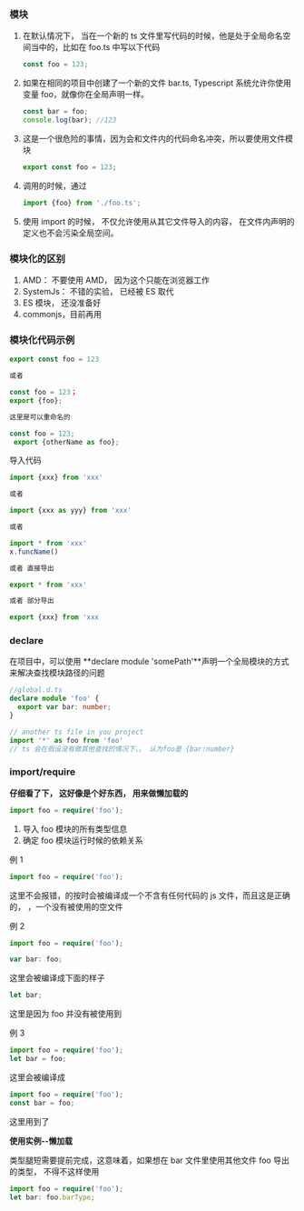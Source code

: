 ### 模块

1. 在默认情况下， 当在一个新的 ts 文件里写代码的时候，他是处于全局命名空间当中的，比如在 foo.ts 中写以下代码

   ```javascript
   const foo = 123;
   ```

2. 如果在相同的项目中创建了一个新的文件 bar.ts, Typescript 系统允许你使用变量 foo，就像你在全局声明一样。

   ```javascript
   const bar = foo;
   console.log(bar); //123
   ```

3. 这是一个很危险的事情，因为会和文件内的代码命名冲突，所以要使用文件模块

   ```javascript
   export const foo = 123;
   ```

4. 调用的时候，通过

   ```javascript
   import {foo} from './foo.ts';
   ```

5. 使用 import 的时候， 不仅允许使用从其它文件导入的内容， 在文件内声明的定义也不会污染全局空间。

### 模块化的区别

1. AMD： 不要使用 AMD， 因为这个只能在浏览器工作
2. SystemJs： 不错的实验， 已经被 ES 取代
3. ES 模块， 还没准备好
4. commonjs，目前再用

### 模块化代码示例

```javascript
export const foo = 123

或者

const foo = 123；
export {foo};

这里是可以重命名的

const foo = 123;
 export {otherName as foo};
```

导入代码

```javascript
import {xxx} from 'xxx'

或者

import {xxx as yyy} from 'xxx'

或者

import * from 'xxx'
x.funcName()

或者 直接导出

export * from 'xxx'

或者 部分导出

export {xxx} from 'xxx
```

### declare

在项目中，可以使用 **declare module 'somePath'**声明一个全局模块的方式来解决查找模块路径的问题

```typescript
//global.d.ts
declare module 'foo' {
  export var bar: number;
}
```

```typescript
// another ts file in you project
import '*' as foo from 'foo'
// ts 会在假设没有做其他查找的情况下，， 认为foo是 {bar:number}
```

### import/require

**仔细看了下， 这好像是个好东西， 用来做懒加载的**

```typescript
import foo = require('foo');
```

1. 导入 foo 模块的所有类型信息
2. 确定 foo 模块运行时候的依赖关系

例 1

```typescript
import foo = require('foo');
```

这里不会报错，的按时会被编译成一个不含有任何代码的 js 文件，而且这是正确的， ，一个没有被使用的空文件

例 2

```typescript
import foo = require('foo');

var bar: foo;
```

这里会被编译成下面的样子

```typescript
let bar;
```

这里是因为 foo 并没有被使用到

例 3

```typescript
import foo = require('foo');
let bar = foo;
```

这里会被编译成

```typescript
import foo = require('foo');
const bar = foo;
```

这里用到了

**使用实例--懒加载**

类型腿短需要提前完成，这意味着，如果想在 bar 文件里使用其他文件 foo 导出的类型， 不得不这样使用

```typescript
import foo = require('foo');
let bar: foo.barType;
```
